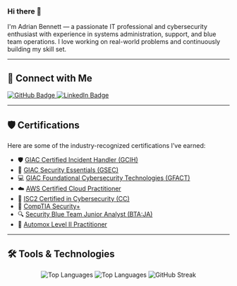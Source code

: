 ### Hi there 👋

I'm Adrian Bennett — a passionate IT professional and cybersecurity enthusiast with experience in systems administration, support, and blue team operations. I love working on real-world problems and continuously building my skill set.

---

## 🔗 Connect with Me

<a href="https://github.com/Adriankben">
  <img src="https://img.shields.io/badge/GitHub-211F1F?style=for-the-badge&logo=GitHub&logoColor=ffffff" alt="GitHub Badge">
</a>
<a href="https://www.linkedin.com/in/adriankbennett3/">
  <img src="https://img.shields.io/badge/LinkedIn-0077B5?style=for-the-badge&logo=Linkedin&logoColor=ffffff" alt="LinkedIn Badge">
</a>

---

## 🛡️ Certifications

Here are some of the industry-recognized certifications I’ve earned:

- 🛡️ [GIAC Certified Incident Handler (GCIH)](https://www.credly.com/badges/9a234e8b-d38b-4ec4-995d-bc3c8fcdb299/public_url)
- 🔐 [GIAC Security Essentials (GSEC)](https://www.credly.com/badges/2cf1f1f0-8857-4a1d-a0db-80e6cd9f19b3/public_url)
- 💻 [GIAC Foundational Cybersecurity Technologies (GFACT)](https://www.credly.com/badges/4a7d88ec-8e39-4721-bfc2-70cbce4c8fa7/public_url)
- ☁️ [AWS Certified Cloud Practitioner](https://www.credly.com/badges/389885b5-b81f-437b-8360-53f7643c02b4/public_url)
- 🧩 [ISC2 Certified in Cybersecurity (CC)](https://www.credly.com/badges/ce1304c5-0e8c-4af6-b2f2-1e6fcd70e2d3/public_url)
- 🧠 [CompTIA Security+](https://www.credly.com/badges/e6b27b0c-c154-43c3-90f4-4e4a3e9d2cf6/public_url)
- 🔍 [Security Blue Team Junior Analyst (BTA:JA)](https://www.credly.com/badges/bbf478c4-bfb2-4b24-89d5-d94edaa70e1e/public_url)
- 🧰 [Automox Level II Practitioner](https://www.credly.com/badges/6aebf6a3-9ed3-45ae-8e9e-23f8404efc5e/public_url)

---

## 🛠 Tools & Technologies

<div align="center">
  <img src="https://github-readme-stats.vercel.app/api/top-langs/?username=Adriankben&theme=dark&layout=compact&langs_count=20&hide_title=true" alt="Top Languages" />
  <img src="https://github-readme-stats.vercel.app/api/top-langs/?username=Adriankben&theme=dark&layout=compact&langs_count=20&hide_title=true&v=1" alt="Top Languages" />
  <img src="https://streak-stats.demolab.com?user=Adriankben&theme=dark&hide_border=true" alt="GitHub Streak" />

</div>
